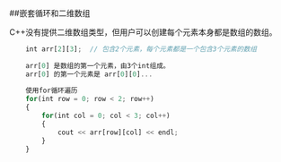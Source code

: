 ##嵌套循环和二维数组

C++没有提供二维数组类型，但用户可以创建每个元素本身都是数组的数组。

```javascript
    int arr[2][3];  // 包含2个元素，每个元素都是一个包含3个元素的数组 
    
    arr[0] 是数组的第一个元素，由3个int组成。
    arr[0] 的第一个元素是 arr[0][0]...
    
    使用for循环遍历
    for(int row = 0; row < 2; row++)
    {
        for(int col = 0; col < 3; col++)
        {
            cout << arr[row][col] << endl;
        }
    }
```